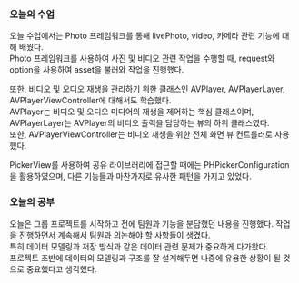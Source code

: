 ### 오늘의 수업
오늘 수업에서는 Photo 프레임워크를 통해 livePhoto, video, 카메라 관련 기능에 대해 배웠다.<br>
Photo 프레임워크를 사용하여 사진 및 비디오 관련 작업을 수행할 때, request와 option을 사용하여
asset을 불러와 작업을 진행했다.<br>

또한, 비디오 및 오디오 재생을 관리하기 위한 클래스인 AVPlayer, AVPlayerLayer,
AVPlayerViewController에 대해서도 학습했다.<br>
AVPlayer는 비디오 및 오디오 미디어의 재생을 제어하는 핵심 클래스이며, AVPlayerLayer는
AVPlayer의 비디오 출력을 담당하는 뷰의 하위 클래스였다.<br>
또한, AVPlayerViewController는 비디오 재생을 위한 전체 화면 뷰 컨트롤러로 사용했다.<br>

PickerView를 사용하여 공유 라이브러리에 접근할 때에는 PHPickerConfiguration을 활용하였으며,
다른 기능들과 마찬가지로 유사한 패턴을 가지고 있었다.<br>

### 오늘의 공부

오늘은 그룹 프로젝트를 시작하고 전에 팀원과 기능을 분담했던 내용을 진행했다. 작업을 진행하면서 계속해서
팀원과 의논해야 할 사항들이 생겼다.<br> 
특히 데이터 모델링과 저장 방식과 같은 데이터 관련 문제가 중요하게 다가왔다.<br>
프로젝트 초반에 데이터의 모델링과 구조를 잘 설계해두면 나중에 유용한 상황이 될 것으로 중요했다고 생각했다.<br>
